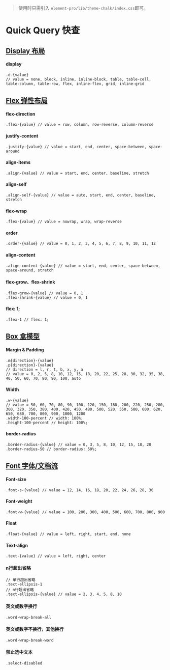 > 使用时只需引入 `element-pro/lib/theme-chalk/index.css`即可。

# Quick Query 快查

<!-- ## [Color 颜色](/common-style/color.html)

```
/* 文字/背景 颜色
color = red, pink,  pink,  pink,  pink,  pink,  pink,  pink,  pink,  pink,
        red, pink,  pink,  pink,  pink,  pink,  pink,  pink,  pink,  pink,
*/
.text-{color} // 主色
.text-{color}-light-{n} // 亮色 n = 1,2,3,4,5
.text-{color}-darken-{n} // 暗色 n = 1,2,3,4
.text-{color}-accent-{n} // 强调色 n = 1,2,3,4
.bg-{color}
.bg-{color}-light-{n}
.bg-{color}-darken-{n}
.bg-{color}-accent-{n}
``` -->

## [Display 布局](/common-style/display.html)     

#### display

```
.d-{value}
// value = none, block, inline, inline-block, table, table-cell, table-column, table-row, flex, inline-flex, grid, inline-grid
```
## [Flex 弹性布局](/common-style/display.html#flex-主轴-方向)
#### flex-direction
```
.flex-{value} // value = row, column, row-reverse, column-reverse
```
#### justify-content
```
.justify-{value} // value = start, end, center, space-between, space-around
```
#### align-items
```
.align-{value} // value = start, end, center, baseline, stretch
```
#### align-self
```
.align-self-{value} // value = auto, start, end, center, baseline, stretch
```
#### flex-wrap
```
.flex-{value} // value = nowrap, wrap, wrap-reverse
```
#### order
```
.order-{value} // value = 0, 1, 2, 3, 4, 5, 6, 7, 8, 9, 10, 11, 12
```
#### align-content
```
.align-content-{value} // value = start, end, center, space-between, space-around, stretch
```
#### flex-grow、flex-shrink
```
.flex-grow-{value} // value = 0, 1
.flex-shrink-{value} // value = 0, 1
```
#### flex: 1;
```
.flex-1 // flex: 1;
```

## [Box 盒模型](/common-style/box.html#box-盒模型)

#### Margin & Padding
```
.m{direction}-{value}
.p{direction}-{value}
// direction = l, r, t, b, x, y, a
// value = 0, 2, 5, 8, 10, 12, 15, 18, 20, 22, 25, 28, 30, 32, 35, 38, 40, 50, 60, 70, 80, 90, 100, auto
```
#### Width
```
.w-{value}
// value = 50, 60, 70, 80, 90, 100, 120, 150, 180, 200, 220, 250, 280, 300, 320, 350, 380, 400, 420, 450, 480, 500, 520, 550, 580, 600, 620, 650, 680, 700, 800, 900, 1000, 1200
.width-100-percent // width: 100%;
.height-100-percent // height: 100%;
```
#### border-radius
```
.border-radius-{value} // value = 0, 3, 5, 8, 10, 12, 15, 18, 20
.border-radius-50 // border-radius: 50%;
```
## [Font 字体/文档流](/common-style/font.html#font-字体-文档流)

#### Font-size
```
.font-s-{value} // value = 12, 14, 16, 18, 20, 22, 24, 26, 28, 30
```
#### Font-weight
```
.font-w-{value} // value = 100, 200, 300, 400, 500, 600, 700, 800, 900
```
#### Float
```
.float-{value} // value = left, right, start, end, none
```
#### Text-align
```
.text-{value} // value = left, right, center
```
#### n行超出省略
```
// 单行超出省略
.text-ellipsis-1
// n行超出省略
.text-ellipsis-{value} // value = 2, 3, 4, 5, 8, 10
```
#### 英文或数字换行
```
.word-wrap-break-all
```
#### 英文或数字不换行，其他换行
```
.word-wrap-break-word
```
#### 禁止选中文本
```
.select-disabled
```